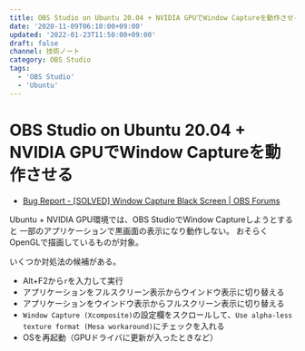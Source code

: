 ```yaml
---
title: OBS Studio on Ubuntu 20.04 + NVIDIA GPUでWindow Captureを動作させる
date: '2020-11-09T06:10:00+09:00'
updated: '2022-01-23T11:50:00+09:00'
draft: false
channel: 技術ノート
category: OBS Studio
tags:
  - 'OBS Studio'
  - 'Ubuntu'
---
```


# OBS Studio on Ubuntu 20.04 + NVIDIA GPUでWindow Captureを動作させる

- [Bug Report - [SOLVED] Window Capture Black Screen | OBS Forums](https://obsproject.com/forum/threads/solved-window-capture-black-screen.47082/)

Ubuntu + NVIDIA GPU環境では、OBS StudioでWindow Captureしようとすると
一部のアプリケーションで黒画面の表示になり動作しない。
おそらくOpenGLで描画しているものが対象。

いくつか対処法の候補がある。

- Alt+F2から`r`を入力して実行
- アプリケーションをフルスクリーン表示からウインドウ表示に切り替える
- アプリケーションをウインドウ表示からフルスクリーン表示に切り替える
- `Window Capture (Xcomposite)`の設定欄をスクロールして、`Use alpha-less texture format (Mesa workaround)`にチェックを入れる
- OSを再起動（GPUドライバに更新が入ったときなど）
